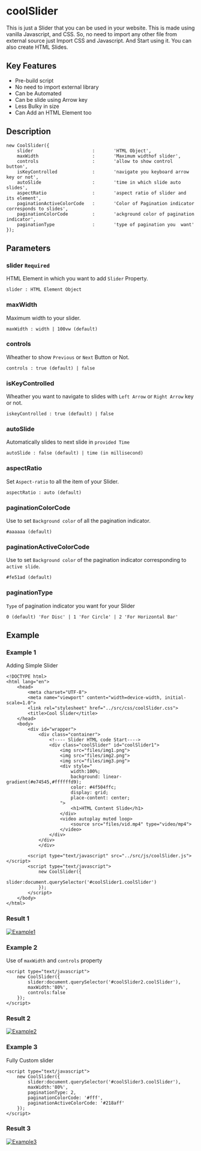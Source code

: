 # coolSlider
This is just a Slider that you can be used in your website. This is made using vanilla Javascript, and CSS. So, no need to import any other file from external source just Import CSS and Javascript. And Start using it. You can also create HTML Slides.

## Key Features
- Pre-build script
- No need to import external library 
- Can be Automated
- Can be slide using Arrow key
- Less Bulky in size
- Can Add an HTML Element too

## Description
```
new CoolSlider({
    slider                      :       'HTML Object',
    maxWidth                    :       'Maximum widthof slider',
    controls                    :       'allow to show control button',
    isKeyControlled             :       'navigate you keyboard arrow key or not',
    autoSlide                   :       'time in which slide auto slides',
    aspectRatio                 :       'aspect ratio of slider and its element',
    paginationActiveColorCode   :       'Color of Pagination indicator corresponds to slides',
    paginationColorCode         :       'ackground color of pagination indicator',
    paginationType              :       'type of pagination you  want'
});
```

## Parameters
### slider `Required`
HTML Element in which you want to add `Slider` Property.
```
slider : HTML Element Object 
```
### maxWidth
Maximum width to your slider.
```
maxWidth : width | 100vw (default)
```

### controls
Wheather to show `Previous` or `Next` Button or Not.
```
controls : true (default) | false
```

### isKeyControlled
Wheather you want to navigate to slides with `Left Arrow` or `Right Arrow` key or not.
```
iskeyControlled : true (default) | false
```

### autoSlide
Automatically slides to next slide in `provided Time`
```
autoSlide : false (default) | time (in millisecond)
```

### aspectRatio
Set `Aspect-ratio` to all the item of your Slider.
```
aspectRatio : auto (default)
```

### paginationColorCode
Use to set `Background color` of all the pagination indicator.
```
#aaaaaa (default)
```

### paginationActiveColorCode
Use to set `Background color` of the pagination indicator corresponding to `active slide`.
```
#fe51ad (default)
```

### paginationType
`Type` of pagination indicator you want for your Slider
```
0 (default) 'For Disc' | 1 'For Circle' | 2 'For Horizontal Bar'
```

## Example
### Example 1
Adding Simple Slider
```
<!DOCTYPE html>
<html lang="en">
	<head>
		<meta charset="UTF-8">
		<meta name="viewport" content="width=device-width, initial-scale=1.0">
		<link rel="stylesheet" href="../src/css/coolSlider.css">
		<title>Cool Slider</title>
	</head>
	<body>
		<div id="wrapper">
			<div class="container">
				<!---- Slider HTML code Start---->
				<div class="coolSlider" id="coolSlider1">
					<img src="files/img1.png">
					<img src="files/img2.png">
					<img src="files/img3.png">
					<div style="
						width:100%;
						background: linear-gradient(#e74545,#ffffffd9);
						color: #4f504ffc;
						display: grid;
						place-content: center;
					">
						<h1>HTML Content Slide</h1>
					</div>
					<video autoplay muted loop>
						<source src="files/vid.mp4" type="video/mp4">
					</video>
				</div>
			</div>
			</div>
		
		<script type="text/javascript" src="../src/js/coolSlider.js"></script>
		<script type="text/javascript">
			new CoolSlider({
				slider:document.querySelector('#coolSlider1.coolSlider')
			});
		</script>
	</body>
</html>
```

### Result 1
[![Example1](https://user-images.githubusercontent.com/96441225/149611284-6c76f85c-6932-4f83-a179-f9d4daa2f7ec.png)](https://jainsarwang.github.io/coolSlider/examples/example1.html)


### Example 2
Use of `maxWidth` and `controls` property
```
<script type="text/javascript">
	new CoolSlider({
		slider:document.querySelector('#coolSlider2.coolSlider'),
		maxWidth:'80%',
		controls:false
	});
</script>
```

### Result 2
[![Example2](https://user-images.githubusercontent.com/96441225/149611426-2c0fd176-9438-4f53-9bdb-f04c14dbdb7c.png)](https://jainsarwang.github.io/coolSlider/examples/example2.html)


### Example 3
Fully Custom slider
```
<script type="text/javascript">
	new CoolSlider({
		slider:document.querySelector('#coolSlider3.coolSlider'),
		maxWidth:'80%',
		paginationType: 2,
		paginationColorCode: '#fff',
		paginationActiveColorCode: '#218aff'
	});
</script>
```

### Result 3
[![Example3](https://user-images.githubusercontent.com/96441225/149611660-81cefa46-b0df-4ea5-8785-77a7e987f703.png)](https://jainsarwang.github.io/coolSlider/examples/example3.html)
